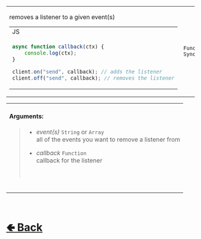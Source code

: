 <table>
<tr><td>

removes a listener to a given event(s)<br>

<table>

<tr><td> JS </td></tr>

<tr><td>

```js
async function callback(ctx) {       
    console.log(ctx);
}

client.on("send", callback); // adds the listener
client.off("send", callback); // removes the listener
```

</td></tr>
</table>

</td><td> 

`Function` `Sync`

</td><td>

- [src / Client / custard / off.js](https://github.com/paishee/noscord.js/blob/main/src/Client/custard/off.js)

</td></tr>

</table>

<table>
<tr>

<td>

#### Arguments:
> - *event(s)* `String` or `Array`<br>
> all of the events you want to remove a listener from<br>
>
> - *callback* `Function`<br>
> callback for the listener
> <br>

<br>

</td>

</table>

<br> <h1> [🢀 Back](https://github.com/paigeroid/noscord.js/wiki/Client-Elements) </h1>